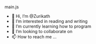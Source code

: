 main.js





- 👋 Hi, I’m @Zurikath
- 👀 I’m interested in reading and writing  
- 🌱 I’m currently learning how to program 
- 💞️ I’m looking to collaborate on  
- 📫 How to reach me ...

<!---
Zurikath/Zurikath is a ✨ special ✨ repository because its `README.md` (this file) appears on your GitHub profile.
You can click the Preview link to take a look at your changes.
--->
